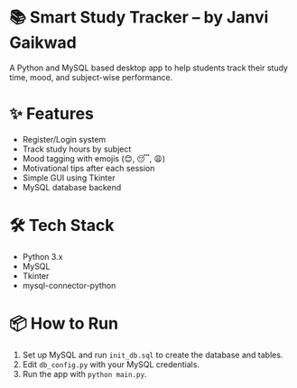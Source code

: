 # 📚 Smart Study Tracker – by Janvi Gaikwad

A Python and MySQL based desktop app to help students track their study time, mood, and subject-wise performance.

# ✨ Features
- Register/Login system
- Track study hours by subject
- Mood tagging with emojis (😊, 😴, 😩)
- Motivational tips after each session
- Simple GUI using Tkinter
- MySQL database backend

# 🛠️ Tech Stack
- Python 3.x
- MySQL
- Tkinter
- mysql-connector-python

# 📦 How to Run
1. Set up MySQL and run `init_db.sql` to create the database and tables.
2. Edit `db_config.py` with your MySQL credentials.
3. Run the app with `python main.py`.

